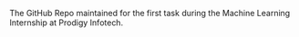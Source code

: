The GitHub Repo maintained for the first task during the Machine Learning Internship at Prodigy Infotech.
